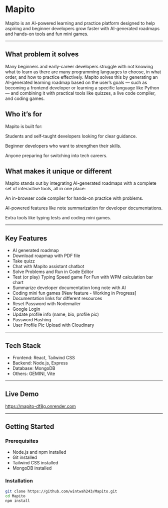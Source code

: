 # Mapito
Mapito is an AI-powered learning and practice platform designed to help aspiring and beginner developers grow faster with AI-generated roadmaps and hands-on tools and fun mini games.

---

## What problem it solves
Many beginners and early-career developers struggle with not knowing what to learn as there are many programming languages to choose, in what order, and how to practice effectively. Mapito solves this by generating an AI-generated learning roadmap based on the user’s goals — such as becoming a frontend developer or learning a specific language like Python — and combining it with practical tools like quizzes, a live code compiler, and coding games.

## Who it’s for
Mapito is built for:

Students and self-taught developers looking for clear guidance.

Beginner developers who want to strengthen their skills.

Anyone preparing for switching into tech careers.

## What makes it unique or different
Mapito stands out by integrating AI-generated roadmaps with a complete set of interactive tools, all in one place:

An in-browser code compiler for hands-on practice with problems.

AI-powered features like note summarization for developer documentations.

Extra tools like typing tests and coding mini games.

---

## Key Features
- AI generated roadmap
- Download roapmap with PDF file
- Take quizz
- Chat with Mapito assistant chatbot
- Solve Problems and Run in Code Editor
- Test (or play) Typing Speed game For Fun with WPM calculation bar chart
- Summarize developer documentation long note with AI
- Coding mini fun games [New feature - Working in Progress]
- Documentation links for different resources
- Reset Password with Nodemailer
- Google Login
- Update profile info (name, bio, profile pic)
- Password Hashing
- User Profile Pic Upload with Cloudinary

---

## Tech Stack
- Frontend: React, Tailwind CSS
- Backend: Node.js, Express
- Database: MongoDB
- Others: GEMINI, Vite

---

## Live Demo
https://mapito-df8g.onrender.com

---

## Getting Started

### Prerequisites

- Node.js and npm installed
- Git installed
- Tailwind CSS installed
- MongoDB installed

### Installation

```bash
git clone https://github.com/wintwah243/Mapito.git
cd Mapito
npm install


